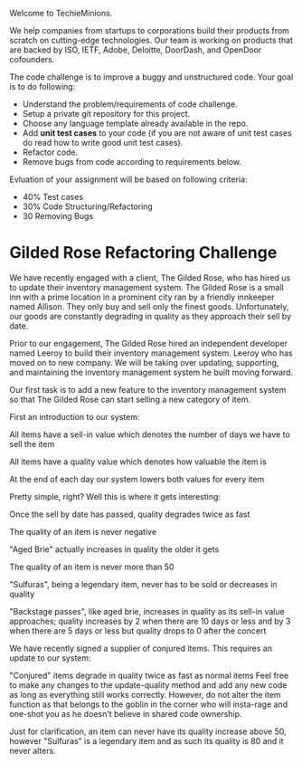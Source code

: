 

Welcome to TechieMinions.

We help companies from startups to corporations build their products from scratch on cutting-edge technologies. Our team is working on products that are backed by ISO, IETF, Adobe, Deloitte, DoorDash, and OpenDoor cofounders.

The code challenge is to improve a buggy and unstructured code.
Your goal is to do following:
- Understand the problem/requirements of code challenge.
- Setup a private git repository for this project.
- Choose any language template already available in the repo.
- Add **unit test cases** to your code (if you are not aware of unit test cases do read how to write good unit test cases).
- Refactor code.
- Remove bugs from code according to requirements below.

Evluation of your assignment will be based on following criteria:
- 40% Test cases
- 30% Code Structuring/Refactoring
- 30 Removing Bugs

# Gilded Rose Refactoring Challenge
We have recently engaged with a client, The Gilded Rose, who has hired us to update their inventory management system. The Gilded Rose is a small inn with a prime location in a prominent city ran by a friendly innkeeper named Allison. They only buy and sell only the finest goods. Unfortunately, our goods are constantly degrading in quality as they approach their sell by date.

Prior to our engagement, The Gilded Rose hired an independent developer named Leeroy to build their inventory management system. Leeroy who has moved on to new company. We will be taking over updating, supporting, and maintaining the inventory management system he built moving forward.

Our first task is to add a new feature to the inventory management system so that The Gilded Rose can start selling a new category of item.

First an introduction to our system:

All items have a sell-in value which denotes the number of days we have to sell the item

All items have a quality value which denotes how valuable the item is

At the end of each day our system lowers both values for every item

Pretty simple, right? Well this is where it gets interesting:

Once the sell by date has passed, quality degrades twice as fast

The quality of an item is never negative

"Aged Brie" actually increases in quality the older it gets

The quality of an item is never more than 50

"Sulfuras", being a legendary item, never has to be sold or decreases in quality

"Backstage passes", like aged brie, increases in quality as its sell-in value approaches; quality increases by 2 when there are 10 days or less and by 3 when there are 5 days or less but quality drops to 0 after the concert

We have recently signed a supplier of conjured items. This requires an update to our system:

"Conjured" items degrade in quality twice as fast as normal items
Feel free to make any changes to the update-quality method and add any new code as long as everything still works correctly. However, do not alter the item function as that belongs to the goblin in the corner who will insta-rage and one-shot you as he doesn't believe in shared code ownership.

Just for clarification, an item can never have its quality increase above 50, however "Sulfuras" is a legendary item and as such its quality is 80 and it never alters.
